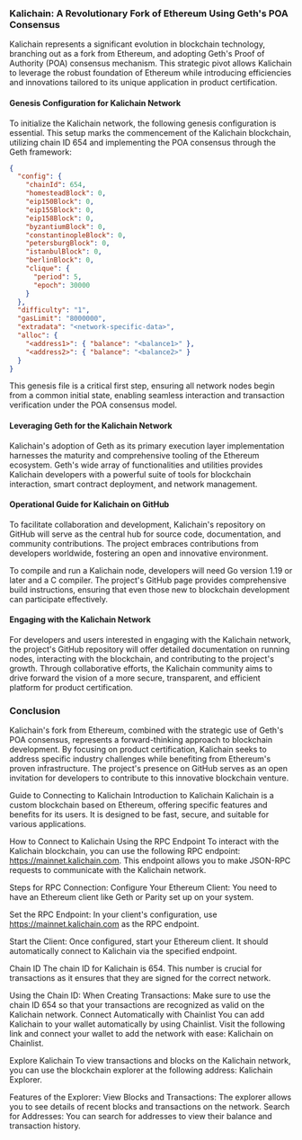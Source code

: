 ### Kalichain: A Revolutionary Fork of Ethereum Using Geth's POA Consensus

Kalichain represents a significant evolution in blockchain technology, branching out as a fork from Ethereum, and adopting Geth's Proof of Authority (POA) consensus mechanism. This strategic pivot allows Kalichain to leverage the robust foundation of Ethereum while introducing efficiencies and innovations tailored to its unique application in product certification.

#### Genesis Configuration for Kalichain Network

To initialize the Kalichain network, the following genesis configuration is essential. This setup marks the commencement of the Kalichain blockchain, utilizing chain ID 654 and implementing the POA consensus through the Geth framework:

```json
{
  "config": {
    "chainId": 654,
    "homesteadBlock": 0,
    "eip150Block": 0,
    "eip155Block": 0,
    "eip158Block": 0,
    "byzantiumBlock": 0,
    "constantinopleBlock": 0,
    "petersburgBlock": 0,
    "istanbulBlock": 0,
    "berlinBlock": 0,
    "clique": {
      "period": 5,
      "epoch": 30000
    }
  },
  "difficulty": "1",
  "gasLimit": "8000000",
  "extradata": "<network-specific-data>",
  "alloc": {
    "<address1>": { "balance": "<balance1>" },
    "<address2>": { "balance": "<balance2>" }
  }
}
```

This genesis file is a critical first step, ensuring all network nodes begin from a common initial state, enabling seamless interaction and transaction verification under the POA consensus model.

#### Leveraging Geth for the Kalichain Network

Kalichain's adoption of Geth as its primary execution layer implementation harnesses the maturity and comprehensive tooling of the Ethereum ecosystem. Geth's wide array of functionalities and utilities provides Kalichain developers with a powerful suite of tools for blockchain interaction, smart contract deployment, and network management.

#### Operational Guide for Kalichain on GitHub

To facilitate collaboration and development, Kalichain's repository on GitHub will serve as the central hub for source code, documentation, and community contributions. The project embraces contributions from developers worldwide, fostering an open and innovative environment.

To compile and run a Kalichain node, developers will need Go version 1.19 or later and a C compiler. The project's GitHub page provides comprehensive build instructions, ensuring that even those new to blockchain development can participate effectively.

#### Engaging with the Kalichain Network

For developers and users interested in engaging with the Kalichain network, the project's GitHub repository will offer detailed documentation on running nodes, interacting with the blockchain, and contributing to the project's growth. Through collaborative efforts, the Kalichain community aims to drive forward the vision of a more secure, transparent, and efficient platform for product certification.

### Conclusion

Kalichain's fork from Ethereum, combined with the strategic use of Geth's POA consensus, represents a forward-thinking approach to blockchain development. By focusing on product certification, Kalichain seeks to address specific industry challenges while benefiting from Ethereum's proven infrastructure. The project's presence on GitHub serves as an open invitation for developers to contribute to this innovative blockchain venture.


Guide to Connecting to Kalichain
Introduction to Kalichain
Kalichain is a custom blockchain based on Ethereum, offering specific features and benefits for its users. It is designed to be fast, secure, and suitable for various applications.

How to Connect to Kalichain
Using the RPC Endpoint
To interact with the Kalichain blockchain, you can use the following RPC endpoint: https://mainnet.kalichain.com. This endpoint allows you to make JSON-RPC requests to communicate with the Kalichain network.

Steps for RPC Connection:
Configure Your Ethereum Client: You need to have an Ethereum client like Geth or Parity set up on your system.

Set the RPC Endpoint: In your client's configuration, use https://mainnet.kalichain.com as the RPC endpoint.

Start the Client: Once configured, start your Ethereum client. It should automatically connect to Kalichain via the specified endpoint.

Chain ID
The chain ID for Kalichain is 654. This number is crucial for transactions as it ensures that they are signed for the correct network.

Using the Chain ID:
When Creating Transactions: Make sure to use the chain ID 654 so that your transactions are recognized as valid on the Kalichain network.
Connect Automatically with Chainlist
You can add Kalichain to your wallet automatically by using Chainlist. Visit the following link and connect your wallet to add the network with ease: Kalichain on Chainlist.

Explore Kalichain
To view transactions and blocks on the Kalichain network, you can use the blockchain explorer at the following address: Kalichain Explorer.

Features of the Explorer:
View Blocks and Transactions: The explorer allows you to see details of recent blocks and transactions on the network.
Search for Addresses: You can search for addresses to view their balance and transaction history.
